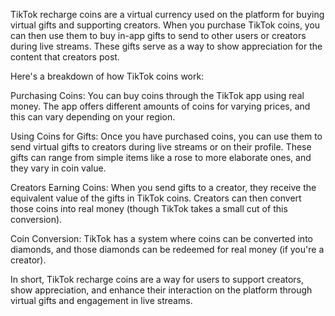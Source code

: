 TikTok recharge coins are a virtual currency used on the platform for
buying virtual gifts and supporting creators. When you purchase TikTok
coins, you can then use them to buy in-app gifts to send to other users
or creators during live streams. These gifts serve as a way to show
appreciation for the content that creators post.

Here's a breakdown of how TikTok coins work:

Purchasing Coins: You can buy coins through the TikTok app using real
money. The app offers different amounts of coins for varying prices, and
this can vary depending on your region.

Using Coins for Gifts: Once you have purchased coins, you can use them
to send virtual gifts to creators during live streams or on their
profile. These gifts can range from simple items like a rose to more
elaborate ones, and they vary in coin value.

Creators Earning Coins: When you send gifts to a creator, they receive
the equivalent value of the gifts in TikTok coins. Creators can then
convert those coins into real money (though TikTok takes a small cut of
this conversion).

Coin Conversion: TikTok has a system where coins can be converted into
diamonds, and those diamonds can be redeemed for real money (if you\'re
a creator).

In short, TikTok recharge coins are a way for users to support creators,
show appreciation, and enhance their interaction on the platform through
virtual gifts and engagement in live streams.
